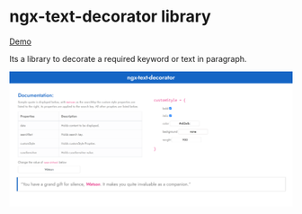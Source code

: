 # ngx-text-decorator library

[Demo](https://parashur.github.io/ngx-text-decorator/)

Its a library to decorate a required keyword or text in paragraph.

![](ngx-text-decoration.png)

